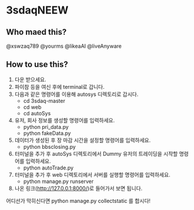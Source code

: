 # 3sdaqNEEW
## Who maed this?
@xswzaq789 @yourms @likeaAI @liveAnyware
## How to use this?
1. 다운 받으세요.
2. 파이참 등을 여신 후에 terminal로 갑니다.
3. 다음과 같은 명령어를 이용해 autosys 디렉토리로 갑시다.
   - cd 3sdaq-master
   - cd web
   - cd autoSys
4. 유저, 회사 정보를 생성할 명령어를 입력하세요.
   - python pri_data.py
   - python fakeData.py
5. 데이터가 생성된 후 장 마감 시간을 설정할 명령어를 입력하세요.
   - python bbsclosing.py
6. 터미널을 추가 후 autoSys 디렉토리에서 Dummy 유저의 트레이딩을 시작할 명령어를 입력하세요.
   - python autoTrade.py
7. 터미널을 추가 후 web 디렉토리에서 서버를 실행할 명령어를 입력하세요.
   - python manage.py runserver  
8. 나온 링크(http://127.0.0.1:8000/)로 들어가서 보면 됩니다.

어디선가 막히신다면 python manage.py collectstatic 를 합시다!
